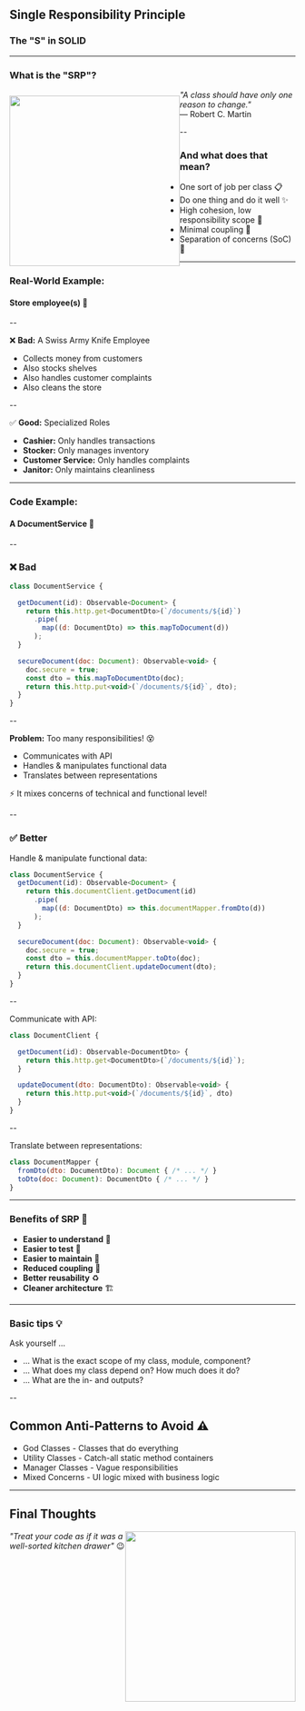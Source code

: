 ## Single Responsibility Principle
### The "S" in SOLID

---

### What is the "SRP"?

<img style="width: 300px; float: left; margin-top: 10px" src="https://upload.wikimedia.org/wikipedia/commons/2/27/Robert_C._Martin_surrounded_by_computers.jpg">

_"A class should have only one reason to change."_  
— Robert C. Martin

--

### And what does that mean?

- One sort of job per class 📋  <!-- .element: class="fragment" data-fragment-index="0" -->
- Do one thing and do it well ✨ <!-- .element: class="fragment" data-fragment-index="1" -->
- High cohesion, low responsibility scope 🧬 <!-- .element: class="fragment" data-fragment-index="2" -->
- Minimal coupling 🔗 <!-- .element: class="fragment" data-fragment-index="3" -->
- Separation of concerns (SoC) 🧩 <!-- .element: class="fragment" data-fragment-index="4" -->

---

### Real-World Example:
#### Store employee(s) 🏪

--

❌ **Bad:** A Swiss Army Knife Employee
  - Collects money from customers
  - Also stocks shelves
  - Also handles customer complaints
  - Also cleans the store

--

✅ **Good:** Specialized Roles
  - **Cashier:** Only handles transactions
  - **Stocker:** Only manages inventory
  - **Customer Service:** Only handles complaints
  - **Janitor:** Only maintains cleanliness

---

### Code Example:
#### A DocumentService 📃

--

### ❌ Bad

```javascript
class DocumentService {

  getDocument(id): Observable<Document> {
    return this.http.get<DocumentDto>(`/documents/${id}`)
      .pipe(
        map((d: DocumentDto) => this.mapToDocument(d))
      );
  }

  secureDocument(doc: Document): Observable<void> {
    doc.secure = true;
    const dto = this.mapToDocumentDto(doc);
    return this.http.put<void>(`/documents/${id}`, dto);
  }
}
```

--

**Problem:** Too many responsibilities! 😵
- Communicates with API
- Handles & manipulates functional data
- Translates between representations

⚡ It mixes concerns of technical and functional level!

--

### ✅ Better 

Handle & manipulate functional data:

```javascript
class DocumentService {
  getDocument(id): Observable<Document> {
    return this.documentClient.getDocument(id)
      .pipe(
        map((d: DocumentDto) => this.documentMapper.fromDto(d))
      );
  }

  secureDocument(doc: Document): Observable<void> {
    doc.secure = true;
    const dto = this.documentMapper.toDto(doc);
    return this.documentClient.updateDocument(dto);
  }
}
```

--

Communicate with API:

```javascript
class DocumentClient {

  getDocument(id): Observable<DocumentDto> {
    return this.http.get<DocumentDto>(`/documents/${id}`);
  }

  updateDocument(dto: DocumentDto): Observable<void> {
    return this.http.put<void>(`/documents/${id}`, dto)
  }
}
```

--

Translate between representations:

```javascript
class DocumentMapper {
  fromDto(dto: DocumentDto): Document { /* ... */ }
  toDto(doc: Document): DocumentDto { /* ... */ }
}
```

---

### Benefits of SRP 🎉

- **Easier to understand** 🧠
- **Easier to test** 🧪
- **Easier to maintain** 🔧
- **Reduced coupling** 🔗
- **Better reusability** ♻️
- **Cleaner architecture** 🏗️

---

### Basic tips 💡

Ask yourself ...

- ... What is the exact scope of my class, module, component? <!-- .element: class="fragment" data-fragment-index="0" -->
  <!-- Should be possible to precisely describe in one short name!; Coherence -> no free radicals! -->
- ... What does my class depend on? How much does it do? <!-- .element: class="fragment" data-fragment-index="1" -->
  <!-- Big numbers (imports, lines) are usually a bad indicator, Multiple import statements for unrelated **libraries** -->
- ... What are the in- and outputs? <!-- .element: class="fragment" data-fragment-index="2" -->
  <!-- A big variety often tells a lot already -->

--

## Common Anti-Patterns to Avoid ⚠️

- God Classes - Classes that do everything <!-- .element: class="fragment" data-fragment-index="0" -->
- Utility Classes - Catch-all static method containers <!-- .element: class="fragment" data-fragment-index="1" -->
- Manager Classes - Vague responsibilities <!-- .element: class="fragment" data-fragment-index="2" -->
- Mixed Concerns - UI logic mixed with business logic <!-- .element: class="fragment" data-fragment-index="3" -->

---

## Final Thoughts

<img style="float: right; width: 300px" src="https://media2.dev.to/dynamic/image/width=800%2Cheight=%2Cfit=scale-down%2Cgravity=auto%2Cformat=auto/https%3A%2F%2Fdev-to-uploads.s3.amazonaws.com%2Fi%2Fxikbg4cgydydtn3zzf1r.png">

_"Treat your code as if it was a well-sorted kitchen drawer"_ 😉
